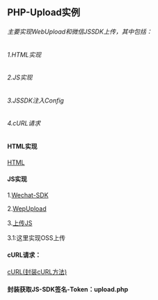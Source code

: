## PHP-Upload实例

######  主要实现WebUpload和微信JSSDK上传，其中包括：

######  1.HTML实现

######  2.JS实现

######  3.JSSDK注入Config

######  4.cURL请求


#### HTML实现

[HTML](baidu.com 'HTML')

#### JS实现

1.[Wechat-SDK](baidu.com 'Wechat-SDK')

2.[WepUpload](baidu.com 'WepUpload')

3.[上传JS](baidu.com '上传JS')

  3.1:这里实现OSS上传

#### cURL请求：

[cURL(封装cURL方法)](baidu.com 'cURL(封装cURL方法)')



#### 封装获取JS-SDK签名-Token：upload.php

